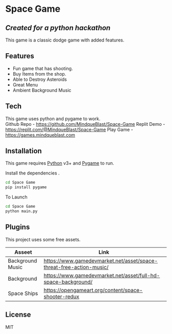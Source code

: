 # Space Game
## _Created for a python hackathon_

This game is a classic dodge game with added features.

## Features

- Fun game that has shooting.
- Buy Items from the shop.
- Able to Destroy Asteroids
- Great Menu
- Ambient Background Music


## Tech
This game uses python and pygame to work.  
Github Repo - https://github.com/MindqueBlast/Space-Game
Replit Demo - https://replit.com/@MindqueBlast/Space-Game
Play Game - https://games.mindqueblast.com


## Installation

This game requires [Python](https://www.python.org/) v3+ and [Pygame](https://www.pygame.org/) to run.

Install the dependencies .

```sh
cd Space Game
pip install pygame
```

To Launch

```sh
cd Space Game
python main.py
```

## Plugins

This project uses some free assets.

| Asseet | Link |
| ------ | ------ |
| Background Music | https://www.gamedevmarket.net/asset/space-threat-free-action-music/ |
| Background | https://www.gamedevmarket.net/asset/full-hd-space-background/|
| Space Ships | https://opengameart.org/content/space-shooter-redux |


## License

MIT
